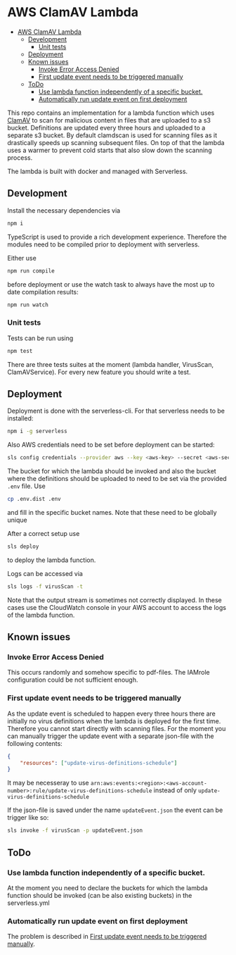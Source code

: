 # AWS ClamAV Lambda

- [AWS ClamAV Lambda](#aws-clamav-lambda)
  - [Development](#development)
    - [Unit tests](#unit-tests)
  - [Deployment](#deployment)
  - [Known issues](#known-issues)
    - [Invoke Error Access Denied](#invoke-error-access-denied)
    - [First update event needs to be triggered manually](#first-update-event-needs-to-be-triggered-manually)
  - [ToDo](#todo)
    - [Use lambda function independently of a specific bucket.](#use-lambda-function-independently-of-a-specific-bucket)
    - [Automatically run update event on first deployment](#automatically-run-update-event-on-first-deployment)


This repo contains an implementation for a lambda function which uses
[ClamAV](https://www.clamav.net/) to scan for malicious content in files that are
uploaded to a s3 bucket. Definitions are updated every three hours and uploaded to a
separate s3 bucket. By default clamdscan is used for scanning files as it drastically
speeds up scanning subsequent files. On top of that the lambda uses a warmer to prevent
cold starts that also slow down the scanning process.

The lambda is built with docker and managed with Serverless.

## Development

Install the necessary dependencies via

```bash
npm i
```

TypeScript is used to provide a rich development experience. Therefore the modules need
to be compiled prior to deployment with serverless.

Either use

```bash
npm run compile
```

before deployment or use the watch task to always have the most up to date compilation
results:

```bash
npm run watch
```

### Unit tests

Tests can be run using

```bash
npm test
```

There are three tests suites at the moment (lambda handler, VirusScan, ClamAVService).
For every new feature you should write a test.

## Deployment

Deployment is done with the serverless-cli. For that serverless needs to be installed:

```bash
npm i -g serverless
```

Also AWS credentials need to be set before deployment can be started:

```bash
sls config credentials --provider aws --key <aws-key> --secret <aws-secret>
```

The bucket for which the lambda should be invoked and also the bucket where the
definitions should be uploaded to need to be set via the provided `.env` file. Use

```bash
cp .env.dist .env
```

and fill in the specific bucket names. Note that these need to be globally unique

After a correct setup use

```bash
sls deploy
```

to deploy the lambda function.

Logs can be accessed via

```bash
sls logs -f virusScan -t
```

Note that the output stream is sometimes not correctly displayed. In these cases use the
CloudWatch console in your AWS account to access the logs of the lambda function.

## Known issues

### Invoke Error Access Denied

This occurs randomly and somehow specific to pdf-files. The IAMrole configuration could
be not sufficient enough.

### First update event needs to be triggered manually

As the update event is scheduled to happen every three hours there are initially no
virus definitions when the lambda is deployed for the first time. Therefore you cannot
start directly with scanning files. For the moment you can manually trigger the update
event with a separate json-file with the following contents:

```json
{
    "resources": ["update-virus-definitions-schedule"]
}
```

It may be necesseray to use
`arn:aws:events:<region>:<aws-account-number>:rule/update-virus-definitions-schedule`
instead of only `update-virus-definitions-schedule`

If the json-file is saved under the name `updateEvent.json` the event can be trigger
like so:

```bash
sls invoke -f virusScan -p updateEvent.json
```
## ToDo

### Use lambda function independently of a specific bucket.

At the moment you need to declare the buckets for which the lambda function should be
invoked (can be also existing buckets) in the serverless.yml

### Automatically run update event on first deployment

The problem is described in [First update event needs to be triggered
manually](#first-update-event-needs-to-be-triggered-manually).
